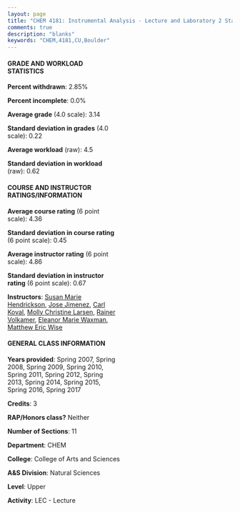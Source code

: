 ```yaml
---
layout: page
title: "CHEM 4181: Instrumental Analysis - Lecture and Laboratory 2 Statistics"
comments: true
description: "blanks"
keywords: "CHEM,4181,CU,Boulder"
---
```

<head>
<script src="https://ajax.googleapis.com/ajax/libs/jquery/2.1.3/jquery.min.js"></script>
<script src="https://dl.dropboxusercontent.com/s/pc42nxpaw1ea4o9/highcharts.js?dl=0"></script>
<!-- <script src="../assets/js/highcharts.js"></script> -->
<style type="text/css">@font-face {
	font-family: "Bebas Neue";
	src: url(https://www.filehosting.org/file/details/544349/BebasNeue Regular.otf) format("opentype");
	}
	h1.Bebas { 
		font-family: "Bebas Neue", Verdana, Tahoma;
	}
</style>
</head>
<body>
	<div id="container" style="float: right; width: 45%; height: 88%; margin-left: 2.5%; margin-right: 2.5%;"></div>
	<script language="JavaScript">
		$(document).ready(function() {
		var chart = {type: 'column'};
		var title = {text: 'Grade Distribution'};
		var xAxis = {categories: ['A','B','C','D','F'],crosshair: true};
		var yAxis = {min: 0,title: {text: 'Percentage'}};
		var tooltip = {headerFormat: '<center><b><span style="font-size:20px">{point.key}</span></b></center>',
		               pointFormat: '<td style="padding:0"><b>{point.y:.1f}%</b></td>',
		               footerFormat: '</table>',shared: true,useHTML: true};
		var plotOptions = {column: {pointPadding: 0.0,borderWidth: 0}};  
		var credits = {enabled: false};var series= [{name: 'Percent',data: [36.75,48.51,9.41,3.73,1.6,]}];
		var json = {};
		json.chart = chart;
		json.title = title;
		json.tooltip = tooltip;
		json.xAxis = xAxis;
		json.yAxis = yAxis;  
		json.series = series;
		json.plotOptions = plotOptions;  
		json.credits = credits;
		$('#container').highcharts(json);
	});
	</script>
</body>
			   
#### GRADE AND WORKLOAD STATISTICS

**Percent withdrawn**: 2.85%

**Percent incomplete**: 0.0%

**Average grade** (4.0 scale): 3.14

**Standard deviation in grades** (4.0 scale): 0.22

**Average workload** (raw): 4.5

**Standard deviation in workload** (raw): 0.62

#### COURSE AND INSTRUCTOR RATINGS/INFORMATION

**Average course rating** (6 point scale): 4.36

**Standard deviation in course rating** (6 point scale): 0.45

**Average instructor rating** (6 point scale): 4.86

**Standard deviation in instructor rating** (6 point scale): 0.67

**Instructors**: <a href='../../instructors/Susan_Marie_Hendrickson'>Susan Marie Hendrickson</a>, <a href='../../instructors/Jose_Jimenez'>Jose Jimenez</a>, <a href='../../instructors/Carl_Koval'>Carl Koval</a>, <a href='../../instructors/Molly_Christine_Larsen'>Molly Christine Larsen</a>, <a href='../../instructors/Rainer_Volkamer'>Rainer Volkamer</a>, <a href='../../instructors/Eleanor_Marie_Waxman'>Eleanor Marie Waxman</a>, <a href='../../instructors/Matthew_Eric_Wise'>Matthew Eric Wise</a>

#### GENERAL CLASS INFORMATION

**Years provided**: Spring 2007, Spring 2008, Spring 2009, Spring 2010, Spring 2011, Spring 2012, Spring 2013, Spring 2014, Spring 2015, Spring 2016, Spring 2017

**Credits**: 3

**RAP/Honors class?** Neither

**Number of Sections**: 11

**Department**: CHEM

**College**: College of Arts and Sciences

**A&S Division**: Natural Sciences

**Level**: Upper

**Activity**: LEC - Lecture
